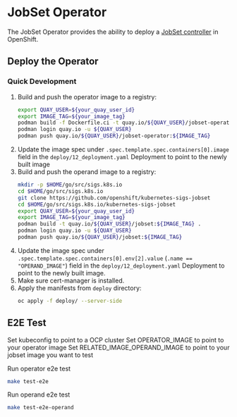 # JobSet Operator

The JobSet Operator provides the ability to deploy a
[JobSet controller](https://github.com/openshift/kubernetes-sigs-jobset) in OpenShift.

## Deploy the Operator

### Quick Development

1. Build and push the operator image to a registry:
   ```sh
   export QUAY_USER=${your_quay_user_id}
   export IMAGE_TAG=${your_image_tag}
   podman build -f Dockerfile.ci -t quay.io/${QUAY_USER}/jobset-operator:${IMAGE_TAG} .
   podman login quay.io -u ${QUAY_USER}
   podman push quay.io/${QUAY_USER}/jobset-operator:${IMAGE_TAG}
   ```
2. Update the image spec under `.spec.template.spec.containers[0].image` field in the `deploy/12_deployment.yaml` Deployment to point to the newly built image
3. Build and push the operand image to a registry:
   ```sh
   mkdir -p $HOME/go/src/sigs.k8s.io
   cd $HOME/go/src/sigs.k8s.io
   git clone https://github.com/openshift/kubernetes-sigs-jobset
   cd $HOME/go/src/sigs.k8s.io/kubernetes-sigs-jobset
   export QUAY_USER=${your_quay_user_id}
   export IMAGE_TAG=${your_image_tag}
   podman build -t quay.io/${QUAY_USER}/jobset:${IMAGE_TAG} .
   podman login quay.io -u ${QUAY_USER}
   podman push quay.io/${QUAY_USER}/jobset:${IMAGE_TAG}
   ```
4. Update the image spec under `.spec.template.spec.containers[0].env[2].value` (`.name == "OPERAND_IMAGE"`) field in the `deploy/12_deployment.yaml` Deployment to point to the newly built image.
5. Make sure cert-manager is installed.
6. Apply the manifests from `deploy` directory:
   ```sh
   oc apply -f deploy/ --server-side
   ```

## E2E Test
Set kubeconfig to point to a OCP cluster
Set OPERATOR_IMAGE to point to your operator image
Set RELATED_IMAGE_OPERAND_IMAGE to point to your jobset image you want to test

Run operator e2e test
```sh
make test-e2e
```
Run operand e2e test
```sh
make test-e2e-operand
```